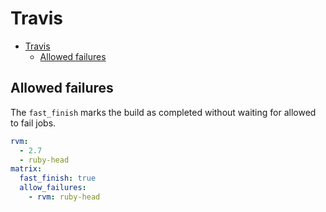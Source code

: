 # Travis

- [Travis](#travis)
  - [Allowed failures](#allowed-failures)

## Allowed failures

The `fast_finish` marks the build as completed without waiting for allowed to fail jobs.

```yaml
rvm:
  - 2.7
  - ruby-head
matrix:
  fast_finish: true
  allow_failures:
    - rvm: ruby-head
```
